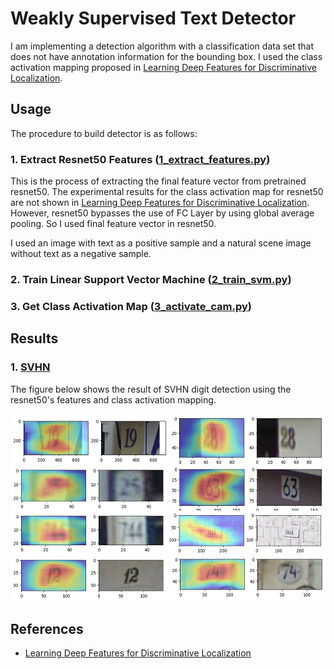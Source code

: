 
# Weakly Supervised Text Detector

I am implementing a detection algorithm with a classification data set that does not have annotation information for the bounding box. I used the class activation mapping proposed in [Learning Deep Features for Discriminative Localization](https://arxiv.org/pdf/1512.04150.pdf).

## Usage

The procedure to build detector is as follows:

### 1. Extract Resnet50 Features ([1_extract_features.py](https://github.com/penny4860/Weakly-Supervised-Text-Detection/blob/master/1_extract_features.py))

This is the process of extracting the final feature vector from pretrained resnet50. The experimental results for the class activation map for resnet50 are not shown in [Learning Deep Features for Discriminative Localization](https://arxiv.org/pdf/1512.04150.pdf). However, resnet50 bypasses the use of FC Layer by using global average pooling. So I used final feature vector in resnet50.

I used an image with text as a positive sample and a natural scene image without text as a negative sample.


### 2. Train Linear Support Vector Machine ([2_train_svm.py](https://github.com/penny4860/Weakly-Supervised-Text-Detection/blob/master/2_train_svm.py))



### 3. Get Class Activation Map ([3_activate_cam.py](https://github.com/penny4860/Weakly-Supervised-Text-Detection/blob/master/3_activate_cam.py))


## Results

### 1. [SVHN](http://ufldl.stanford.edu/housenumbers/)

The figure below shows the result of SVHN digit detection using the resnet50's features and class activation mapping.

<img src="svhn_result.png" height="300">


## References

* [Learning Deep Features for Discriminative Localization](https://arxiv.org/pdf/1512.04150.pdf)


